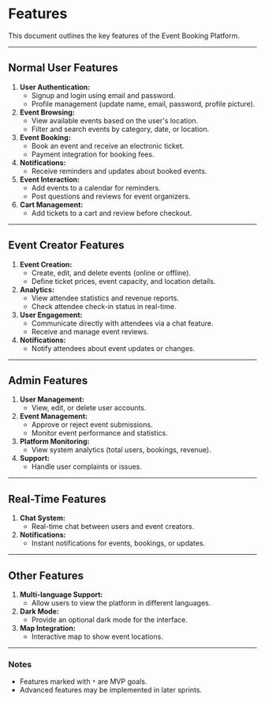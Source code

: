 # Features

This document outlines the key features of the Event Booking Platform.

---

## Normal User Features
1. **User Authentication:**
   - Signup and login using email and password.
   - Profile management (update name, email, password, profile picture).
2. **Event Browsing:**
   - View available events based on the user's location.
   - Filter and search events by category, date, or location.
3. **Event Booking:**
   - Book an event and receive an electronic ticket.
   - Payment integration for booking fees.
4. **Notifications:**
   - Receive reminders and updates about booked events.
5. **Event Interaction:**
   - Add events to a calendar for reminders.
   - Post questions and reviews for event organizers.
6. **Cart Management:**
   - Add tickets to a cart and review before checkout.

---

## Event Creator Features
1. **Event Creation:**
   - Create, edit, and delete events (online or offline).
   - Define ticket prices, event capacity, and location details.
2. **Analytics:**
   - View attendee statistics and revenue reports.
   - Check attendee check-in status in real-time.
3. **User Engagement:**
   - Communicate directly with attendees via a chat feature.
   - Receive and manage event reviews.
4. **Notifications:**
   - Notify attendees about event updates or changes.

---

## Admin Features
1. **User Management:**
   - View, edit, or delete user accounts.
2. **Event Management:**
   - Approve or reject event submissions.
   - Monitor event performance and statistics.
3. **Platform Monitoring:**
   - View system analytics (total users, bookings, revenue).
4. **Support:**
   - Handle user complaints or issues.

---

## Real-Time Features
1. **Chat System:**
   - Real-time chat between users and event creators.
2. **Notifications:**
   - Instant notifications for events, bookings, or updates.

---

## Other Features
1. **Multi-language Support:**
   - Allow users to view the platform in different languages.
2. **Dark Mode:**
   - Provide an optional dark mode for the interface.
3. **Map Integration:**
   - Interactive map to show event locations.

---

### Notes
- Features marked with `*` are MVP goals.
- Advanced features may be implemented in later sprints.
